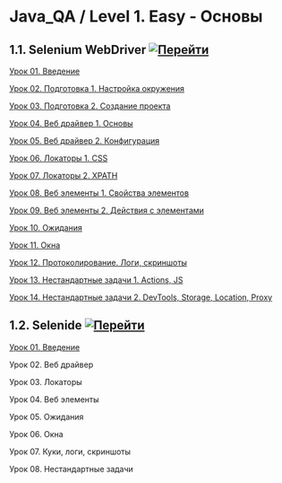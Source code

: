 # Java_QA / Level 1. Easy - Основы

## 1.1. Selenium WebDriver [![Перейти](https://img.shields.io/badge/-%D0%9F%D0%B5%D1%80%D0%B5%D0%B9%D1%82%D0%B8-blue)](1.%20Selenium%20WebDriver/README.md)

[Урок 01. Введение](1.%20Selenium%20WebDriver/Урок%2001.%20Введение/README.md)

[Урок 02. Подготовка 1. Настройка окружения](1.%20Selenium%20WebDriver/Урок%2002.%20Подготовка%201.%20Настройка%20окружения/README.md)

[Урок 03. Подготовка 2. Создание проекта](1.%20Selenium%20WebDriver/Урок%2003.%20Подготовка%202.%20Создание%20проекта/README.md)

[Урок 04. Веб драйвер 1. Основы](1.%20Selenium%20WebDriver/Урок%2004.%20Веб%20драйвер%201.%20Основы/README.md)

[Урок 05. Веб драйвер 2. Конфигурация](1.%20Selenium%20WebDriver/Урок%2005.%20Веб%20драйвер%202.%20Конфигурация/README.md)

[Урок 06. Локаторы 1. CSS](1.%20Selenium%20WebDriver/Урок%2006.%20Локаторы%201.%20CSS/README.md)

[Урок 07. Локаторы 2. XPATH](1.%20Selenium%20WebDriver/Урок%2007.%20Локаторы%202.%20XPATH/README.md)

[Урок 08. Веб элементы 1. Свойства элементов](1.%20Selenium%20WebDriver/Урок%2008.%20Веб%20элементы%201.%20Свойства%20элементов/README.md)

[Урок 09. Веб элементы 2. Действия с элементами](1.%20Selenium%20WebDriver/Урок%2009.%20Веб%20элементы%202.%20Действия%20с%20элементами/README.md)

[Урок 10. Ожидания](1.%20Selenium%20WebDriver/Урок%2010.%20Ожидания/README.md)

[Урок 11. Окна](1.%20Selenium%20WebDriver/Урок%2011.%20Окна/README.md)

[Урок 12. Протоколирование. Логи, скриншоты](1.%20Selenium%20WebDriver/Урок%2012.%20Протоколирование.%20Логи,%20скриншоты/README.md)

[Урок 13. Нестандартные задачи 1. Actions, JS](1.%20Selenium%20WebDriver/Урок%2013.%20Нестандартные%20задачи%201.%20Actions,%20JS/README.md)

[Урок 14. Нестандартные задачи 2. DevTools, Storage, Location, Proxy](1.%20Selenium%20WebDriver/Урок%2014.%20Нестандартные%20задачи%202.%20DevTools,%20Storage,%20Location,%20Proxy/README.md)

## 1.2. Selenide [![Перейти](https://img.shields.io/badge/-%D0%9F%D0%B5%D1%80%D0%B5%D0%B9%D1%82%D0%B8-blue)](2.%20Selenide/README.md)
                
[Урок 01. Введение](2.%20Selenide/Урок%2001.%20Введение/README.md)

Урок 02. Веб драйвер

Урок 03. Локаторы

Урок 04. Веб элементы

Урок 05. Ожидания

Урок 06. Окна

Урок 07. Куки, логи, скриншоты

Урок 08. Нестандартные задачи